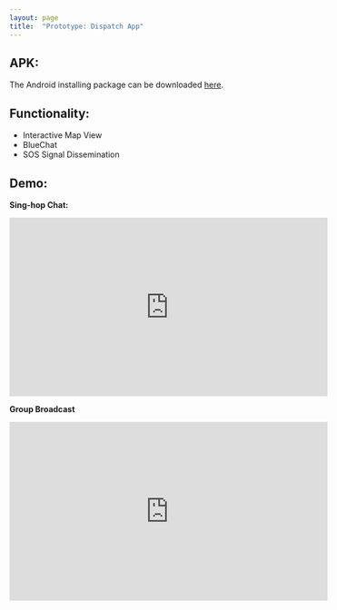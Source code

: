 ```yaml
---
layout: page
title:  "Prototype: Dispatch App"
---
```


## APK: 
The Android installing package can be downloaded [here][apk].


[apk]: https://github.com/jlinear/DispatchApp/releases/download/v1.0-alpha/app-dispatch.apk

<!-- ## Screenshots:
<p align="center">
<img src="../assets/img/.png" alt="demo_screenshots" height="300px"/>
</p> -->

## Functionality:
- Interactive Map View
- BlueChat
- SOS Signal Dissemination

## Demo:

**Sing-hop Chat:**

<iframe width="560" height="315" src="https://www.youtube.com/embed/zTYGq3GSmO0" frameborder="0" allow="autoplay; encrypted-media" allowfullscreen></iframe>

**Group Broadcast**

<iframe width="560" height="315" src="https://www.youtube.com/embed/UpfY0ZQgHjo" frameborder="0" allow="autoplay; encrypted-media" allowfullscreen></ifram>

